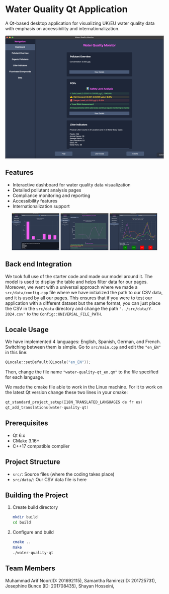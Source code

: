 # Water Quality Qt Application

A Qt-based desktop application for visualizing UK/EU water quality data with emphasis on accessibility and internationalization.

![Water Quality Dashboard](img/dashboard.png)

## Features
- Interactive dashboard for water quality data visualization
- Detailed pollutant analysis pages
- Compliance monitoring and reporting
- Accessibility features
- Internationalization support

<p align="center">
  <img src="img/Litters.png" alt="Image 1" width="30%" />
  <img src="img/pop.png" alt="Image 2" width="30%" />
  <img src="img/Compounds.png" alt="Image 3" width="30%" />
</p>

## Back end Integration
We took full use of the starter code and made our model around it. The model is used to display the table and helps filter data for our pages. Moreover, we went with a universal approach where we made a `src/data/config.cpp` file where we have initialized the path to our CSV data, and it is used by all our pages. This ensures that if you were to test our application with a different dataset but the same format, you can just place the CSV in the `src/data` directory and change the path `"../src/data/Y-2024.csv"` to the `Config::UNIVERSAL_FILE_PATH`.

## Locale Usage
We have implemented 4 languages: English, Spanish, German, and French. Switching between them is simple. Go to `src/main.cpp` and edit the `"en_EN"` in this line:
```cpp
QLocale::setDefault(QLocale("en_EN"));
```
Then, change the file name `"water-quality-qt_en.qm"` to the file specified for each language.

We made the cmake file able to work in the Linux machine. For it to work on the latest Qt version change these two lines in your cmake:
```cpp
qt_standard_project_setup(I18N_TRANSLATED_LANGUAGES de fr es)
qt_add_translations(water-quality-qt)
```

## Prerequisites
- Qt 6.x
- CMake 3.16+
- C++17 compatible compiler

## Project Structure
- `src/`: Source files (where the coding takes place)
- `src/data/`: Our CSV data file is here

## Building the Project

1. Create build directory
   ```bash
   mkdir build
   cd build
   ```

2. Configure and build
   ```bash
   cmake ..
   make
   ./water-quality-qt
   ```

## Team Members
Muhammad Arif Noor(ID: 201692115),
Samantha Ramirez(ID: 201725731),
Josephine Bunce (ID: 201708435),
Shayan Hosseini,
